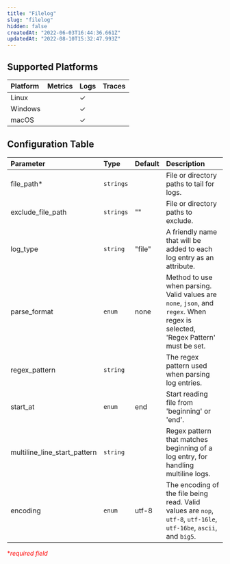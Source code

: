 ```yaml
---
title: "Filelog"
slug: "filelog"
hidden: false
createdAt: "2022-06-03T16:44:36.661Z"
updatedAt: "2022-08-10T15:32:47.993Z"
---
```

## Supported Platforms

| Platform | Metrics | Logs | Traces |
| :------- | :------ | :--- | :----- |
| Linux    |         | ✓    |        |
| Windows  |         | ✓    |        |
| macOS    |         | ✓    |        |

## Configuration Table

| Parameter                    | Type      | Default | Description                                                                                                                    |
| :--------------------------- | :-------- | :------ | :----------------------------------------------------------------------------------------------------------------------------- |
| file_path\*                  | `strings` |         | File or directory paths to tail for logs.                                                                                      |
| exclude_file_path            | `strings` | ""      | File or directory paths to exclude.                                                                                            |
| log_type                     | `string`  | "file"  | A friendly name that will be added to each log entry as an attribute.                                                          |
| parse_format                 | `enum`    | none    | Method to use when parsing. Valid values are `none`, `json`, and `regex`. When regex is selected, 'Regex Pattern' must be set. |
| regex_pattern                | `string`  |         | The regex pattern used when parsing log entries.                                                                               |
| start_at                     | `enum`    | end     | Start reading file from 'beginning' or 'end'.                                                                                  |
| multiline_line_start_pattern | `string`  |         | Regex pattern that matches beginning of a log entry, for handling multiline logs.                                              |
| encoding                     | `enum`    | utf-8   | The encoding of the file being read. Valid values are `nop`, `utf-8`, `utf-16le`, `utf-16be`, `ascii`, and `big5`.             |

<span style="color:red">\*_required field_</span>